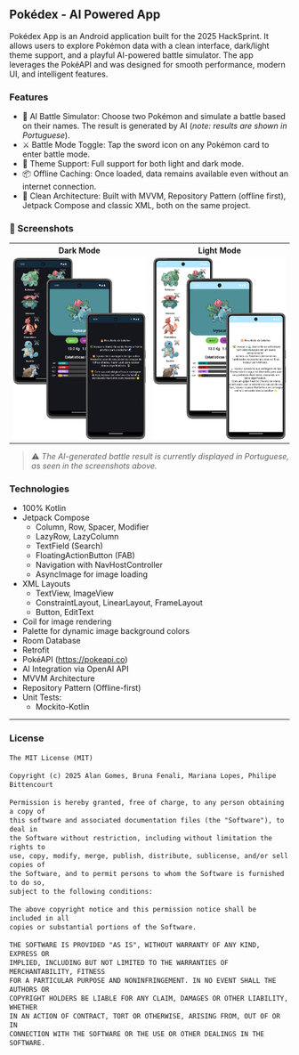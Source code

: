 ## Pokédex - AI Powered App
Pokédex App is an Android application built for the 2025 HackSprint. It allows users to explore Pokémon data with a clean interface, dark/light theme support, and a playful AI-powered battle simulator. The app leverages the PokéAPI and was designed for smooth performance, modern UI, and intelligent features.

### Features
- 🧠 AI Battle Simulator: Choose two Pokémon and simulate a battle based on their names. The result is generated by AI (*note: results are shown in Portuguese*).
- ⚔️ Battle Mode Toggle: Tap the sword icon on any Pokémon card to enter battle mode.
- 🎨 Theme Support: Full support for both light and dark mode.
- 📦 Offline Caching: Once loaded, data remains available even without an internet connection.
- 🧱 Clean Architecture: Built with MVVM, Repository Pattern (offline first), Jetpack Compose and classic XML, both on the same project.

### :camera_flash: Screenshots

<table>
  <tr>
    <th>Dark Mode</th>
    <th>Light Mode</th>
  </tr>
  <tr>
    <td align="center">
      <img src="https://github.com/alanliongar/PokeDex_Hacksprint_2025/blob/master/screenshots/Darkmode.png" width="500" />
    </td>
    <td align="center">
      <img src="https://github.com/alanliongar/PokeDex_Hacksprint_2025/blob/master/screenshots/Lightmode.png" width="500" />
    </td>
  </tr>
</table>

> ⚠️ *The AI-generated battle result is currently displayed in Portuguese, as seen in the screenshots above.*


### Technologies
- 100% Kotlin
- Jetpack Compose
  - Column, Row, Spacer, Modifier
  - LazyRow, LazyColumn
  - TextField (Search)
  - FloatingActionButton (FAB)
  - Navigation with NavHostController
  - AsyncImage for image loading
- XML Layouts
  - TextView, ImageView
  - ConstraintLayout, LinearLayout, FrameLayout
  - Button, EditText
- Coil for image rendering
- Palette for dynamic image background colors
- Room Database
- Retrofit
- PokéAPI (https://pokeapi.co)
- AI Integration via OpenAI API
- MVVM Architecture
- Repository Pattern (Offline-first)
- Unit Tests:
  - Mockito-Kotlin
---

### License
```
The MIT License (MIT)

Copyright (c) 2025 Alan Gomes, Bruna Fenali, Mariana Lopes, Philipe Bittencourt

Permission is hereby granted, free of charge, to any person obtaining a copy of
this software and associated documentation files (the "Software"), to deal in
the Software without restriction, including without limitation the rights to
use, copy, modify, merge, publish, distribute, sublicense, and/or sell copies of
the Software, and to permit persons to whom the Software is furnished to do so,
subject to the following conditions:

The above copyright notice and this permission notice shall be included in all
copies or substantial portions of the Software.

THE SOFTWARE IS PROVIDED "AS IS", WITHOUT WARRANTY OF ANY KIND, EXPRESS OR
IMPLIED, INCLUDING BUT NOT LIMITED TO THE WARRANTIES OF MERCHANTABILITY, FITNESS
FOR A PARTICULAR PURPOSE AND NONINFRINGEMENT. IN NO EVENT SHALL THE AUTHORS OR
COPYRIGHT HOLDERS BE LIABLE FOR ANY CLAIM, DAMAGES OR OTHER LIABILITY, WHETHER
IN AN ACTION OF CONTRACT, TORT OR OTHERWISE, ARISING FROM, OUT OF OR IN
CONNECTION WITH THE SOFTWARE OR THE USE OR OTHER DEALINGS IN THE SOFTWARE.
```
